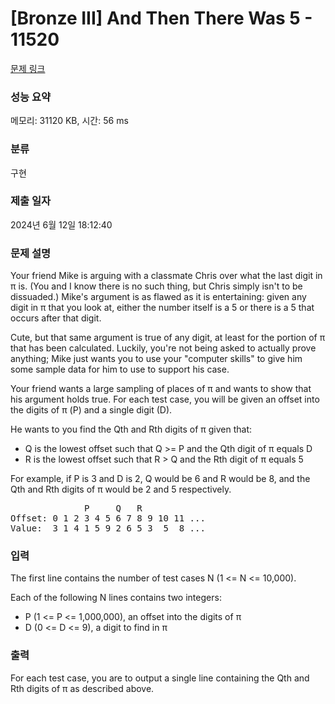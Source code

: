 # [Bronze III] And Then There Was 5 - 11520 

[문제 링크](https://www.acmicpc.net/problem/11520) 

### 성능 요약

메모리: 31120 KB, 시간: 56 ms

### 분류

구현

### 제출 일자

2024년 6월 12일 18:12:40

### 문제 설명

<p>Your friend Mike is arguing with a classmate Chris over what the last digit in π is. (You and I know there is no such thing, but Chris simply isn't to be dissuaded.) Mike's argument is as flawed as it is entertaining: given any digit in π that you look at, either the number itself is a 5 or there is a 5 that occurs after that digit.</p>

<p>Cute, but that same argument is true of any digit, at least for the portion of π that has been calculated. Luckily, you're not being asked to actually prove anything; Mike just wants you to use your "computer skills" to give him some sample data for him to use to support his case.</p>

<p>Your friend wants a large sampling of places of π and wants to show that his argument holds true. For each test case, you will be given an offset into the digits of π (P) and a single digit (D).</p>

<p>He wants to you find the Qth and Rth digits of π given that:</p>

<ul>
	<li>Q is the lowest offset such that Q >= P and the Qth digit of π equals D</li>
	<li>R is the lowest offset such that R > Q and the Rth digit of π equals 5</li>
</ul>

<p>For example, if P is 3 and D is 2, Q would be 6 and R would be 8, and the Qth and Rth digits of π would be 2 and 5 respectively.</p>

<pre>              P     Q   R
Offset: 0 1 2 3 4 5 6 7 8 9 10 11 ...
Value:  3 1 4 1 5 9 2 6 5 3  5  8 ...
</pre>

### 입력 

 <p>The first line contains the number of test cases N (1 <= N <= 10,000).</p>

<p>Each of the following N lines contains two integers:</p>

<ul>
	<li>P (1 <= P <= 1,000,000), an offset into the digits of π</li>
	<li>D (0 <= D <= 9), a digit to find in π</li>
</ul>

### 출력 

 <p>For each test case, you are to output a single line containing the Qth and Rth digits of π as described above.</p>

